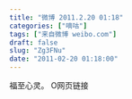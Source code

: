 ```yaml
---
title: "微博 2011.2.20 01:18"
categories: ["嘀咕"]
tags: ["来自微博 weibo.com"]
draft: false
slug: "Zg3FNu"
date: "2011-02-20 01:18:00"
---
```


<p>福至心灵。 O网页链接 ​​​​</p>
